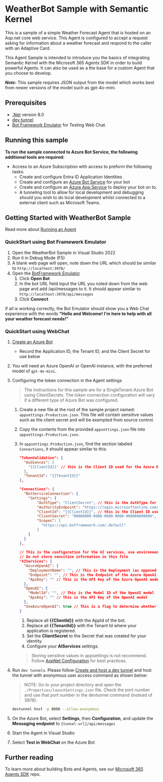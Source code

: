 ﻿# WeatherBot Sample with Semantic Kernel

This is a sample of a simple Weather Forecast Agent that is hosted on an Asp.net core web service.  This Agent is configured to accept a request asking for information about a weather forecast and respond to the caller with an Adaptive Card.

This Agent Sample is intended to introduce you the basics of integrating Semantic Kernel with the Microsoft 365 Agents SDK in order to build powerful Agents. It can also be used as a the base for a custom Agent that you choose to develop.

***Note:*** This sample requires JSON output from the model which works best from newer versions of the model such as gpt-4o-mini.

## Prerequisites

- [.Net](https://dotnet.microsoft.com/en-us/download/dotnet/8.0) version 8.0
- [dev tunnel](https://learn.microsoft.com/en-us/azure/developer/dev-tunnels/get-started?tabs=windows)
- [Bot Framework Emulator](https://github.com/Microsoft/BotFramework-Emulator/releases) for Testing Web Chat.

## Running this sample

**To run the sample connected to Azure Bot Service, the following additional tools are required:**

- Access to an Azure Subscription with access to preform the following tasks:
    - Create and configure Entra ID Application Identities
    - Create and configure an [Azure Bot Service](https://aka.ms/AgentsSDK-CreateBot) for your bot
    - Create and configure an [Azure App Service](https://learn.microsoft.com/azure/app-service/) to deploy your bot on to.
    - A tunneling tool to allow for local development and debugging should you wish to do local development whilst connected to a external client such as Microsoft Teams.

## Getting Started with WeatherBot Sample

Read more about [Running an Agent](../../../docs/HowTo/running-an-agent.md)

### QuickStart using Bot Framework Emulator

1. Open the WeatherBot Sample in Visual Studio 2022
1. Run it in Debug Mode (F5)
1. A blank web page will open, note down the URL which should be similar to `http://localhost:3978/`
1. Open the [BotFramework Emulator](https://github.com/Microsoft/BotFramework-Emulator/releases)
    1. Click **Open Bot**
    1. In the bot URL field input the URL you noted down from the web page and add /api/messages to it. It should appear similar to `http://localhost:3978/api/messages`
    1. Click **Connect**

If all is working correctly, the Bot Emulator should show you a Web Chat experience with the words **"Hello and Welcome! I'm here to help with all your weather forecast needs!"**

### QuickStart using WebChat

1. [Create an Azure Bot](https://aka.ms/AgentsSDK-CreateBot)
   - Record the Application ID, the Tenant ID, and the Client Secret for use below

1. You will need an Azure OpenAI or OpenAI instance, with the preferred model of `gpt-4o-mini`.

1. Configuring the token connection in the Agent settings
   > The instructions for this sample are for a SingleTenant Azure Bot using ClientSecrets.  The token connection configuration will vary if a different type of Azure Bot was configured.

   1. Create a new file at the root of the sample project named: `appsettings.Production.json`. This file will contain sensitive values such as the client secret and will be exempted from source control.

   1. Copy the contents from the provided `appsettings.json` file into `appsettings.Production.json`.

   1. In `appsettings.Production.json`, find the section labeled `Connections`,  it should appear similar to this:

      ```json
      "TokenValidation": {
        "Audiences": [
          "{{ClientId}}" // this is the Client ID used for the Azure Bot
        ],
        "TenantId": "{{TenantId}}"
      },

      "Connections": {
        "BotServiceConnection": {
          "Settings": {
              "AuthType": "ClientSecret", // this is the AuthType for the connection, valid values can be found in Microsoft.Agents.Authentication.Msal.Model.AuthTypes.  The default is ClientSecret.
              "AuthorityEndpoint": "https://login.microsoftonline.com/{{TenantId}}",
              "ClientId": "{{ClientId}}", // this is the Client ID used for the connection.
              "ClientSecret": "00000000-0000-0000-0000-000000000000", // this is the Client Secret used for the connection.
              "Scopes": [
                "https://api.botframework.com/.default"
              ]
          }
        }
      },
 
      // This is the configuration for the AI services, use environeent variables or user secrets to store sensitive information.
      // Do not store sensitive information in this file
      "AIServices": {
        "AzureOpenAI": {
          "DeploymentName": "", // This is the Deployment (as opposed to model) Name of the Azure OpenAI model
          "Endpoint": "", // This is the Endpoint of the Azure OpenAI model deployment
          "ApiKey": "" // This is the API Key of the Azure OpenAI model deployment
        },
        "OpenAI": {
          "ModelId": "", // This is the Model ID of the OpenAI model
          "ApiKey": "" // This is the API Key of the OpenAI model
        },
        "UseAzureOpenAI": true // This is a flag to determine whether to use the Azure OpenAI model or the OpenAI model  
      }
      ```

      1. Replace all **{{ClientId}}** with the AppId of the bot.
      1. Replace all **{{TenantId}}** with the Tenant Id where your application is registered.
      1. Set the **ClientSecret** to the Secret that was created for your identity.
      1. Configure your **AIServices** settings.
      
      > Storing sensitive values in appsettings is not recommend.  Follow [AspNet Configuration](https://learn.microsoft.com/en-us/aspnet/core/fundamentals/configuration/?view=aspnetcore-9.0) for best practices.

1. Run `dev tunnels`. Please follow [Create and host a dev tunnel](https://learn.microsoft.com/en-us/azure/developer/dev-tunnels/get-started?tabs=windows) and host the tunnel with anonymous user access command as shown below:
   > NOTE: Go to your project directory and open the `./Properties/launchSettings.json` file. Check the port number and use that port number in the devtunnel command (instead of 3978).

   ```bash
   devtunnel host -p 8080 --allow-anonymous
   ```

1. On the Azure Bot, select **Settings**, then **Configuration**, and update the **Messaging endpoint** to `{tunnel-url}/api/messages`

1. Start the Agent in Visual Studio

1. Select **Test in WebChat** on the Azure Bot

## Further reading
To learn more about building Bots and Agents, see our [Microsoft 365 Agents SDK](https://github.com/microsoft/agents) repo.
